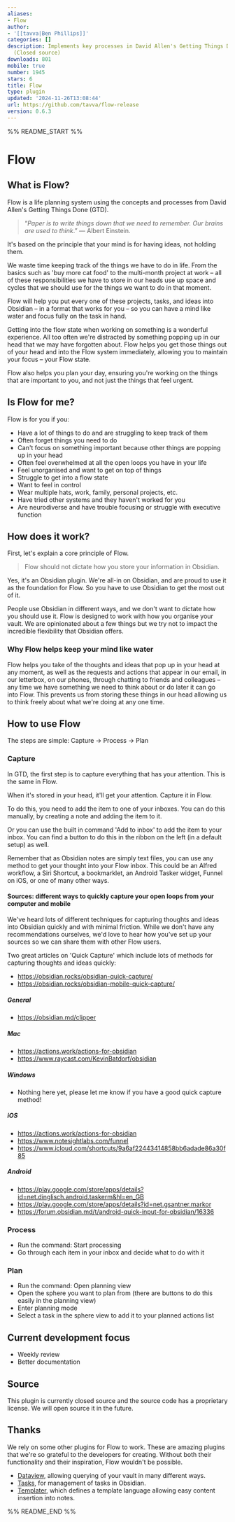 ```yaml
---
aliases:
- Flow
author:
- '[[tavva|Ben Phillips]]'
categories: []
description: Implements key processes in David Allen's Getting Things Done (GTD) methodology
  (Closed source)
downloads: 801
mobile: true
number: 1945
stars: 6
title: Flow
type: plugin
updated: '2024-11-26T13:08:44'
url: https://github.com/tavva/flow-release
version: 0.6.3
---
```


%% README_START %%

# Flow

## What is Flow?

Flow is a life planning system using the concepts and processes from David Allen's Getting Things Done (GTD).

> “_Paper is to write things down that we need to remember. Our brains are used to think_.” ― Albert Einstein.

It's based on the principle that your mind is for having ideas, not holding them.

We waste time keeping track of the things we have to do in life. From the basics such as 'buy more cat food' to the multi-month project at work – all of these responsibilities we have to store in our heads use up space and cycles that we should use for the things we want to do in that moment.

Flow will help you put every one of these projects, tasks, and ideas into Obsidian – in a format that works for you – so you can have a mind like water and focus fully on the task in hand.

Getting into the flow state when working on something is a wonderful experience. All too often we're distracted by something popping up in our head that we may have forgotten about. Flow helps you get those things out of your head and into the Flow system immediately, allowing you to maintain your focus – your Flow state.

Flow also helps you plan your day, ensuring you're working on the things that are important to you, and not just the things that feel urgent.

## Is Flow for me?

Flow is for you if you:

-   Have a lot of things to do and are struggling to keep track of them
-   Often forget things you need to do
-   Can't focus on something important because other things are popping up in your head
-   Often feel overwhelmed at all the open loops you have in your life
-   Feel unorganised and want to get on top of things
-   Struggle to get into a flow state
-   Want to feel in control
-   Wear multiple hats, work, family, personal projects, etc.
-   Have tried other systems and they haven't worked for you
-   Are neurodiverse and have trouble focusing or struggle with executive function

## How does it work?

First, let's explain a core principle of Flow.

> Flow should not dictate how you store your information in Obsidian.

Yes, it's an Obsidian plugin. We're all-in on Obsidian, and are proud to use it as the foundation for Flow. So you have to use Obsidian to get the most out of it.

People use Obsidian in different ways, and we don't want to dictate how you should use it. Flow is designed to work with how you organise your vault. We are opinionated about a few things but we try not to impact the incredible flexibility that Obsidian offers.

### Why Flow helps keep your mind like water

Flow helps you take of the thoughts and ideas that pop up in your head at any moment, as well as the requests and actions that appear in our email, in our letterbox, on our phones, through chatting to friends and colleagues – any time we have something we need to think about or do later it can go into Flow. This prevents us from storing these things in our head allowing us to think freely about what we're doing at any one time.

## How to use Flow

The steps are simple: Capture -> Process -> Plan

### Capture

In GTD, the first step is to capture everything that has your attention. This is the same in Flow.

When it's stored in your head, it'll get your attention. Capture it in Flow.

To do this, you need to add the item to one of your inboxes. You can do this manually, by creating a note and adding the item to it.

Or you can use the built in command 'Add to inbox' to add the item to your inbox. You can find a button to do this in the ribbon on the left (in a default setup) as well.

Remember that as Obsidian notes are simply text files, you can use any method to get your thought into your Flow inbox. This could be an Alfred workflow, a Siri Shortcut, a bookmarklet, an Android Tasker widget, Funnel on iOS, or one of many other ways.

#### Sources: different ways to quickly capture your open loops from your computer and mobile

We've heard lots of different techniques for capturing thoughts and ideas into Obsidian quickly and with minimal friction. While we don't have any recommendations ourselves, we'd love to hear how you've set up your sources so we can share them with other Flow users.

Two great articles on 'Quick Capture' which include lots of methods for capturing thoughts and ideas quickly:

-   https://obsidian.rocks/obsidian-quick-capture/
-   https://obsidian.rocks/obsidian-mobile-quick-capture/

##### General

-   https://obsidian.md/clipper

##### Mac

-   https://actions.work/actions-for-obsidian
-   https://www.raycast.com/KevinBatdorf/obsidian

##### Windows

-   Nothing here yet, please let me know if you have a good quick capture method!

##### iOS

-   https://actions.work/actions-for-obsidian
-   https://www.notesightlabs.com/funnel
-   https://www.icloud.com/shortcuts/9a6af22443414858bb6adade86a30f85

##### Android

-   https://play.google.com/store/apps/details?id=net.dinglisch.android.taskerm&hl=en_GB
-   https://play.google.com/store/apps/details?id=net.gsantner.markor
-   https://forum.obsidian.md/t/android-quick-input-for-obsidian/16336

### Process

-   Run the command: Start processing
-   Go through each item in your inbox and decide what to do with it

### Plan

-   Run the command: Open planning view
-   Open the sphere you want to plan from (there are buttons to do this easily in the planning view)
-   Enter planning mode
-   Select a task in the sphere view to add it to your planned actions list

## Current development focus

-   Weekly review
-   Better documentation

## Source

This plugin is currently closed source and the source code has a proprietary license. We will open source it in the future.

## Thanks

We rely on some other plugins for Flow to work. These are amazing plugins that we're so grateful to the developers for creating. Without both their functionality and their inspiration, Flow wouldn't be possible.

-   [Dataview](https://github.com/blacksmithgu/obsidian-dataview/tree/master), allowing querying of your vault in many different ways.
-   [Tasks](https://github.com/obsidian-tasks-group/obsidian-tasks), for management of tasks in Obsidian.
-   [Templater](https://github.com/SilentVoid13/Templater), which defines a template language allowing easy content insertion into notes.


%% README_END %%